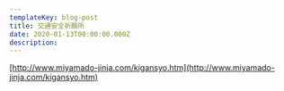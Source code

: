 ```yaml
---
templateKey: blog-post
title: 交通安全祈願所
date: 2020-01-13T00:00:00.000Z
description:
---
```


[http://www.miyamado-jinja.com/kigansyo.htm](http://www.miyamado-jinja.com/kigansyo.htm)
